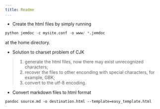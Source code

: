 ```yaml
---
title: Readme
...
```


- Create the html files by simply running

```python
python jemdoc -c mysite.conf -o www/ *.jemdoc
```

at the home directory.

- Solution to charset problem of CJK

> 1. generate the html files, now there may exist unrecognized characters;
> 2. recover the files to other enconding with special characters, for example, GBK; 
> 3. convert to the utf-8 encoding.

- Convert markdown files to html format

```
pandoc source.md -o destination.html --template=easy_template.html
```